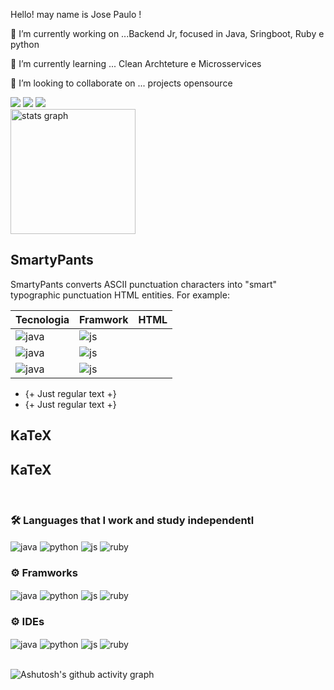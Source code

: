 <p align=left> Hello! may name is Jose Paulo !</p>
<p align=left>🧬 I’m currently working on ...Backend Jr, focused in Java, Sringboot, Ruby e python <p>
<p align=left>🌱 I’m currently learning ... Clean Archteture e Microsservices
<p align=left>👯 I’m looking to collaborate on ... projects opensource
  
<div align=left>
<a href = "mailto:contato@jose.dev@gmail.com"><img loading="lazy" src="https://img.shields.io/badge/Gmail-D14836?style=for-the-badge&logo=gmail&logoColor=white" target="_blank"></a>
<a href="www.linkedin.com/in/josepaulojr" target="_blank"><img loading="lazy" src="https://img.shields.io/badge/-LinkedIn-%230077B5?style=for-the-badge&logo=linkedin&logoColor=white" target="_blank"></a> 
<a href="https://dev.to/josedev11" target="_blank"><img loading="lazy" src="https://img.shields.io/badge/dev.to-0A0A0A?style=for-the-badge&logo=devdotto&logoColor=white" target="_blank"></a> 
</div>

 <img align=center src="https://github-readme-stats.vercel.app/api?username=JosePaulo2301&hide_title=false&hide_rank=false&show_icons=true&include_all_commits=true&count_private=true&disable_animations=false&theme=merko&locale=en&hide_border=false" height="200" alt="stats graph"/>
<br>


## SmartyPants

SmartyPants converts ASCII punctuation characters into "smart" typographic punctuation HTML entities. For example:

|  Tecnologia              |Framwork                          |HTML                         
|----------------|-------------------------------|-----------------------------|
|<img align="center" alt="java" src="https://img.shields.io/badge/Java-ED8B00?style=for-the-badge&logo=openjdk&logoColor=white" />            |<img align="center" alt="js" src="https://img.shields.io/badge/JavaScript-F7DF1E?style=for-the-badge&logo=javascript&logoColor=black" />            |
|<img align="center" alt="java" src="https://img.shields.io/badge/Python-14354C?style=for-the-badge&logo=python&logoColor=white" />            |<img align="center" alt="js" src="https://img.shields.io/badge/JavaScript-F7DF1E?style=for-the-badge&logo=javascript&logoColor=black" />           |
|<img align="center" alt="java" src="https://img.shields.io/badge/Ruby-CC342D?style=for-the-badge&logo=ruby&logoColor=white" />            |<img align="center" alt="js" src="https://img.shields.io/badge/JavaScript-F7DF1E?style=for-the-badge&logo=javascript&logoColor=black" />|

- {+ Just regular text +}
- {+ Just regular text +}


## KaTeX

## KaTeX

<br>
<h3 align=left>🛠 Languages ​​that I work and study independentl</h3> 
<div style="display: inline_block" align=left>
  <img align="center" alt="java" src="https://img.shields.io/badge/Java-ED8B00?style=for-the-badge&logo=openjdk&logoColor=white" />
  <img align="center" alt="python" src="https://img.shields.io/badge/Python-14354C?style=for-the-badge&logo=python&logoColor=white" />
  <img align="center" alt="js" src="https://img.shields.io/badge/JavaScript-F7DF1E?style=for-the-badge&logo=javascript&logoColor=black" />
  <img align="center" alt="ruby" src="https://img.shields.io/badge/Ruby-CC342D?style=for-the-badge&logo=ruby&logoColor=white" />
</div>

<h3 align=left>⚙ Framworks</h3> 
<div style="display: inline_block" align=left>
  <img align="center" alt="java" src="https://img.shields.io/badge/Spring-6DB33F?style=for-the-badge&logo=spring&logoColor=white" />
  <img align="center" alt="python" src="https://img.shields.io/badge/Django-092E20?style=for-the-badge&logo=django&logoColor=white" />
  <img align="center" alt="js" src="https://img.shields.io/badge/Ruby_on_Rails-CC0000?style=for-the-badge&logo=ruby-on-rails&logoColor=white" />
  <img align="center" alt="ruby" src="https://img.shields.io/badge/Node.js-43853D?style=for-the-badge&logo=node.js&logoColor=white" />
</div>
<h3 align=left>⚙ IDEs</h3> 
<div style="display: inline_block" align=left>
  <img align="center" alt="java" src="https://img.shields.io/badge/Eclipse-2C2255?style=for-the-badge&logo=eclipse&logoColor=white" />
  <img align="center" alt="python" src="https://img.shields.io/badge/IntelliJ_IDEA-000000.svg?style=for-the-badge&logo=intellij-idea&logoColor=white" />
  <img align="center" alt="js" src="https://img.shields.io/badge/PyCharm-000000.svg?&style=for-the-badge&logo=PyCharm&logoColor=white" />
  <img align="center" alt="ruby" src="https://img.shields.io/badge/Visual_Studio_Code-0078D4?style=for-the-badge&logo=visual%20studio%20code&logoColor=white" />
</div>
</div><br/></div>


![Ashutosh's github activity graph](https://github-readme-activity-graph.vercel.app/graph?username=JosePaulo2301&bg_color=0d1117&color=48d946&line=48d946&point=403d3d&area=true&hide_border=true)
